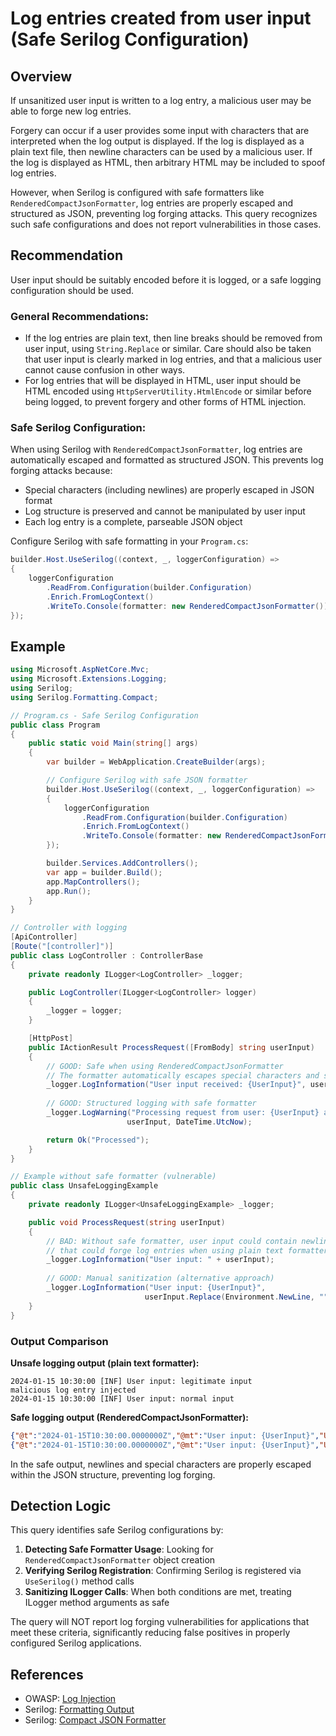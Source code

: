 # Log entries created from user input (Safe Serilog Configuration)

## Overview

If unsanitized user input is written to a log entry, a malicious user may be able to forge new log entries.

Forgery can occur if a user provides some input with characters that are interpreted when the log output is displayed. If the log is displayed as a plain text file, then newline characters can be used by a malicious user. If the log is displayed as HTML, then arbitrary HTML may be included to spoof log entries.

However, when Serilog is configured with safe formatters like `RenderedCompactJsonFormatter`, log entries are properly escaped and structured as JSON, preventing log forging attacks. This query recognizes such safe configurations and does not report vulnerabilities in those cases.

## Recommendation

User input should be suitably encoded before it is logged, or a safe logging configuration should be used.

### General Recommendations:
- If the log entries are plain text, then line breaks should be removed from user input, using `String.Replace` or similar. Care should also be taken that user input is clearly marked in log entries, and that a malicious user cannot cause confusion in other ways.
- For log entries that will be displayed in HTML, user input should be HTML encoded using `HttpServerUtility.HtmlEncode` or similar before being logged, to prevent forgery and other forms of HTML injection.

### Safe Serilog Configuration:
When using Serilog with `RenderedCompactJsonFormatter`, log entries are automatically escaped and formatted as structured JSON. This prevents log forging attacks because:
- Special characters (including newlines) are properly escaped in JSON format
- Log structure is preserved and cannot be manipulated by user input
- Each log entry is a complete, parseable JSON object

Configure Serilog with safe formatting in your `Program.cs`:
```csharp
builder.Host.UseSerilog((context, _, loggerConfiguration) =>
{
    loggerConfiguration
        .ReadFrom.Configuration(builder.Configuration)
        .Enrich.FromLogContext()
        .WriteTo.Console(formatter: new RenderedCompactJsonFormatter());
});
```

## Example

```csharp
using Microsoft.AspNetCore.Mvc;
using Microsoft.Extensions.Logging;
using Serilog;
using Serilog.Formatting.Compact;

// Program.cs - Safe Serilog Configuration
public class Program
{
    public static void Main(string[] args)
    {
        var builder = WebApplication.CreateBuilder(args);

        // Configure Serilog with safe JSON formatter
        builder.Host.UseSerilog((context, _, loggerConfiguration) =>
        {
            loggerConfiguration
                .ReadFrom.Configuration(builder.Configuration)
                .Enrich.FromLogContext()
                .WriteTo.Console(formatter: new RenderedCompactJsonFormatter()); // Safe formatter
        });

        builder.Services.AddControllers();
        var app = builder.Build();
        app.MapControllers();
        app.Run();
    }
}

// Controller with logging
[ApiController]
[Route("[controller]")]
public class LogController : ControllerBase
{
    private readonly ILogger<LogController> _logger;

    public LogController(ILogger<LogController> logger)
    {
        _logger = logger;
    }

    [HttpPost]
    public IActionResult ProcessRequest([FromBody] string userInput)
    {
        // GOOD: Safe when using RenderedCompactJsonFormatter
        // The formatter automatically escapes special characters and structures as JSON
        _logger.LogInformation("User input received: {UserInput}", userInput);
        
        // GOOD: Structured logging with safe formatter
        _logger.LogWarning("Processing request from user: {UserInput} at {Timestamp}", 
                          userInput, DateTime.UtcNow);

        return Ok("Processed");
    }
}

// Example without safe formatter (vulnerable)
public class UnsafeLoggingExample
{
    private readonly ILogger<UnsafeLoggingExample> _logger;

    public void ProcessRequest(string userInput)
    {
        // BAD: Without safe formatter, user input could contain newlines or control characters
        // that could forge log entries when using plain text formatters
        _logger.LogInformation("User input: " + userInput);
        
        // GOOD: Manual sanitization (alternative approach)
        _logger.LogInformation("User input: {UserInput}", 
                              userInput.Replace(Environment.NewLine, "").Replace("\r", "").Replace("\n", ""));
    }
}
```

### Output Comparison

**Unsafe logging output (plain text formatter):**
```
2024-01-15 10:30:00 [INF] User input: legitimate input
malicious log entry injected
2024-01-15 10:30:00 [INF] User input: normal input
```

**Safe logging output (RenderedCompactJsonFormatter):**
```json
{"@t":"2024-01-15T10:30:00.0000000Z","@mt":"User input: {UserInput}","UserInput":"legitimate input\nmalicious log entry injected"}
{"@t":"2024-01-15T10:30:00.0000000Z","@mt":"User input: {UserInput}","UserInput":"normal input"}
```

In the safe output, newlines and special characters are properly escaped within the JSON structure, preventing log forging.

## Detection Logic

This query identifies safe Serilog configurations by:

1. **Detecting Safe Formatter Usage**: Looking for `RenderedCompactJsonFormatter` object creation
2. **Verifying Serilog Registration**: Confirming Serilog is registered via `UseSerilog()` method calls
3. **Sanitizing ILogger Calls**: When both conditions are met, treating ILogger method arguments as safe

The query will NOT report log forging vulnerabilities for applications that meet these criteria, significantly reducing false positives in properly configured Serilog applications.

## References

- OWASP: [Log Injection](https://www.owasp.org/index.php/Log_Injection)
- Serilog: [Formatting Output](https://serilog.readthedocs.io/en/stable/formatting-output/)
- Serilog: [Compact JSON Formatter](https://github.com/serilog/serilog-formatting-compact)
